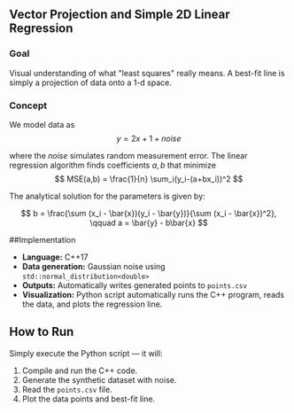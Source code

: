 ## Vector Projection and Simple 2D Linear Regression

### Goal
Visual understanding of what "least squares" really means.
A best-fit line is simply a projection of data onto a 1-d
space.

### Concept
We model data as
$$
y = 2x + 1 + noise
$$

where the $noise$ simulates random measurement error.
The linear regression algorithm finds coefficients $a, b$ that
minimize
$$
MSE(a,b) = \frac{1}{n} \sum_i(y_i-(a+bx_i))^2
$$

The analytical solution for the parameters is given by:

$$
b = \frac{\sum (x_i - \bar{x})(y_i - \bar{y})}{\sum (x_i - \bar{x})^2}, \qquad
a = \bar{y} - b\bar{x}
$$

##Implementation
- **Language:** C++17
- **Data generation:** Gaussian noise using `std::normal_distribution<double>`
- **Outputs:** Automatically writes generated points to `points.csv`
- **Visualization:** Python script automatically runs the C++ program, reads the data, and plots the regression line.  


## How to Run
Simply execute the Python script — it will:
1. Compile and run the C++ code.
2. Generate the synthetic dataset with noise.
3. Read the `points.csv` file.
4. Plot the data points and best-fit line.
